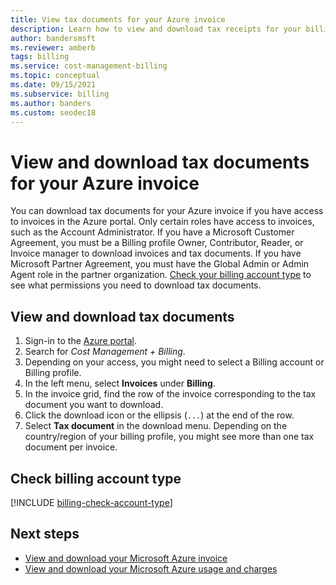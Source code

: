 ```yaml
---
title: View tax documents for your Azure invoice
description: Learn how to view and download tax receipts for your billing profile.
author: bandersmsft
ms.reviewer: amberb
tags: billing
ms.service: cost-management-billing
ms.topic: conceptual
ms.date: 09/15/2021
ms.subservice: billing
ms.author: banders
ms.custom: seodec18
---
```


# View and download tax documents for your Azure invoice

You can download tax documents for your Azure invoice if you have access to invoices in the Azure portal. Only certain roles have access to invoices, such as the Account Administrator. If you have a Microsoft Customer Agreement, you must be a Billing profile Owner, Contributor, Reader, or Invoice manager to download invoices and tax documents. If you have Microsoft Partner Agreement, you must have the Global Admin or Admin Agent role in the partner organization. [Check your billing account type](#check-billing-account-type) to see what permissions you need to download tax documents.

## View and download tax documents

1. Sign-in to the [Azure portal](https://portal.azure.com).
1. Search for *Cost Management + Billing*.
1. Depending on your access, you might need to select a Billing account or Billing profile.
1. In the left menu, select **Invoices** under **Billing**.
1. In the invoice grid, find the row of the invoice corresponding to the tax document you want to download.
1. Click the download icon or the ellipsis (`...`) at the end of the row.
7. Select **Tax document** in the download menu. Depending on the country/region of your billing profile, you might see more than one tax document per invoice.

## Check billing account type
[!INCLUDE [billing-check-account-type](../../../includes/billing-check-account-type.md)]

## Next steps

- [View and download your Microsoft Azure invoice](download-azure-invoice.md)
- [View and download your Microsoft Azure usage and charges](download-azure-daily-usage.md)
